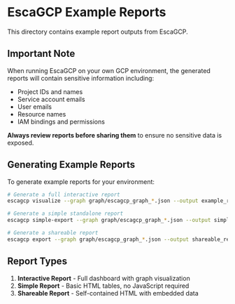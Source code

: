# EscaGCP Example Reports

This directory contains example report outputs from EscaGCP.

## Important Note

When running EscaGCP on your own GCP environment, the generated reports will contain sensitive information including:
- Project IDs and names
- Service account emails
- User emails
- Resource names
- IAM bindings and permissions

**Always review reports before sharing them** to ensure no sensitive data is exposed.

## Generating Example Reports

To generate example reports for your environment:

```bash
# Generate a full interactive report
escagcp visualize --graph graph/escagcp_graph_*.json --output example_report.html

# Generate a simple standalone report
escagcp simple-export --graph graph/escagcp_graph_*.json --output simple_report.html

# Generate a shareable report
escagcp export --graph graph/escagcp_graph_*.json --output shareable_report.html
```

## Report Types

1. **Interactive Report** - Full dashboard with graph visualization
2. **Simple Report** - Basic HTML tables, no JavaScript required
3. **Shareable Report** - Self-contained HTML with embedded data 